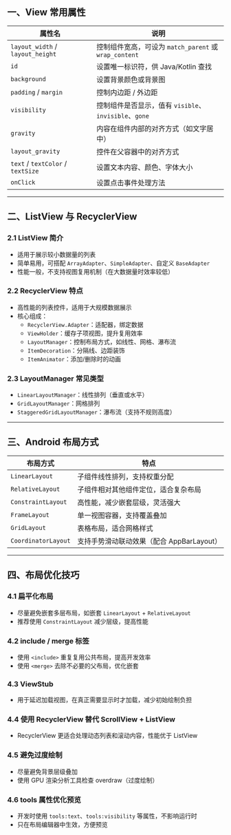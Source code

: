 
## 一、View 常用属性

| 属性名 | 说明 |
|--------|------|
| `layout_width` / `layout_height` | 控制组件宽高，可设为 `match_parent` 或 `wrap_content` |
| `id` | 设置唯一标识符，供 Java/Kotlin 查找 |
| `background` | 设置背景颜色或背景图 |
| `padding` / `margin` | 控制内边距 / 外边距 |
| `visibility` | 控制组件是否显示，值有 `visible`、`invisible`、`gone` |
| `gravity` | 内容在组件内部的对齐方式（如文字居中） |
| `layout_gravity` | 控件在父容器中的对齐方式 |
| `text` / `textColor` / `textSize` | 设置文本内容、颜色、字体大小 |
| `onClick` | 设置点击事件处理方法 |

---

## 二、ListView 与 RecyclerView

### 2.1 ListView 简介

- 适用于展示较小数据量的列表
- 简单易用，可搭配 `ArrayAdapter`、`SimpleAdapter`、自定义 `BaseAdapter`
- 性能一般，不支持视图复用机制（在大数据量时效率较低）

### 2.2 RecyclerView 特点

- 高性能的列表控件，适用于大规模数据展示
- 核心组成：
  - `RecyclerView.Adapter`：适配器，绑定数据
  - `ViewHolder`：缓存子项视图，提升复用效率
  - `LayoutManager`：控制布局方式，如线性、网格、瀑布流
  - `ItemDecoration`：分隔线、边距装饰
  - `ItemAnimator`：添加/删除时的动画

### 2.3 LayoutManager 常见类型

- `LinearLayoutManager`：线性排列（垂直或水平）
- `GridLayoutManager`：网格排列
- `StaggeredGridLayoutManager`：瀑布流（支持不规则高度）

---

## 三、Android 布局方式

| 布局方式 | 特点 |
|----------|------|
| `LinearLayout` | 子组件线性排列，支持权重分配 |
| `RelativeLayout` | 子组件相对其他组件定位，适合复杂布局 |
| `ConstraintLayout` | 高性能，减少嵌套层级，灵活强大 |
| `FrameLayout` | 单一视图容器，支持覆盖叠加 |
| `GridLayout` | 表格布局，适合网格样式 |
| `CoordinatorLayout` | 支持手势滑动联动效果（配合 AppBarLayout） |

---

## 四、布局优化技巧

### 4.1 扁平化布局

- 尽量避免嵌套多层布局，如嵌套 `LinearLayout` + `RelativeLayout`
- 推荐使用 `ConstraintLayout` 减少层级，提高性能

### 4.2 include / merge 标签

- 使用 `<include>` 重复复用公共布局，提高开发效率
- 使用 `<merge>` 去除不必要的父布局，优化嵌套

### 4.3 ViewStub

- 用于延迟加载视图，在真正需要显示时才加载，减少初始绘制负担

### 4.4 使用 RecyclerView 替代 ScrollView + ListView

- RecyclerView 更适合处理动态列表和滚动内容，性能优于 ListView

### 4.5 避免过度绘制

- 尽量避免背景层级叠加
- 使用 GPU 渲染分析工具检查 overdraw（过度绘制）

### 4.6 tools 属性优化预览

- 开发时使用 `tools:text`、`tools:visibility` 等属性，不影响运行时
- 只在布局编辑器中生效，方便预览


